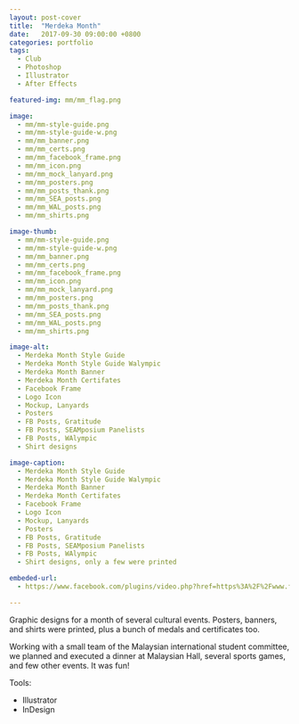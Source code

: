 ```yaml
---
layout: post-cover
title:  "Merdeka Month"
date:   2017-09-30 09:00:00 +0800
categories: portfolio
tags:
  - Club
  - Photoshop
  - Illustrator
  - After Effects

featured-img: mm/mm_flag.png

image:
  - mm/mm-style-guide.png
  - mm/mm-style-guide-w.png
  - mm/mm_banner.png
  - mm/mm_certs.png
  - mm/mm_facebook_frame.png
  - mm/mm_icon.png
  - mm/mm_mock_lanyard.png
  - mm/mm_posters.png
  - mm/mm_posts_thank.png
  - mm/mm_SEA_posts.png
  - mm/mm_WAL_posts.png
  - mm/mm_shirts.png

image-thumb:
  - mm/mm-style-guide.png
  - mm/mm-style-guide-w.png
  - mm/mm_banner.png
  - mm/mm_certs.png
  - mm/mm_facebook_frame.png
  - mm/mm_icon.png
  - mm/mm_mock_lanyard.png
  - mm/mm_posters.png
  - mm/mm_posts_thank.png
  - mm/mm_SEA_posts.png
  - mm/mm_WAL_posts.png
  - mm/mm_shirts.png

image-alt:
  - Merdeka Month Style Guide
  - Merdeka Month Style Guide Walympic
  - Merdeka Month Banner
  - Merdeka Month Certifates
  - Facebook Frame
  - Logo Icon
  - Mockup, Lanyards
  - Posters
  - FB Posts, Gratitude 
  - FB Posts, SEAMposium Panelists
  - FB Posts, WAlympic
  - Shirt designs

image-caption:
  - Merdeka Month Style Guide
  - Merdeka Month Style Guide Walympic
  - Merdeka Month Banner
  - Merdeka Month Certifates
  - Facebook Frame
  - Logo Icon
  - Mockup, Lanyards
  - Posters
  - FB Posts, Gratitude 
  - FB Posts, SEAMposium Panelists
  - FB Posts, WAlympic
  - Shirt designs, only a few were printed

embeded-url:
  - https://www.facebook.com/plugins/video.php?href=https%3A%2F%2Fwww.facebook.com%2FWAMM2017%2Fvideos%2F684303045092424%2F&show_text=0

---
```


Graphic designs for a month of several cultural events. Posters, banners, and shirts were printed, plus a bunch of medals and certificates too.

Working with a small team of the Malaysian international student committee, we planned and executed a dinner at Malaysian Hall, several sports games, and few other events. It was fun!

Tools:
  - Illustrator
  - InDesign